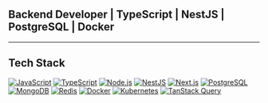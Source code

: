 <h2 align="left">Backend Developer | TypeScript | NestJS | PostgreSQL | Docker</h1>

---

<h2 align="left">Tech Stack</h2>

[![JavaScript](https://img.shields.io/badge/JavaScript-%23F7DF1E.svg?style=for-the-badge&logo=javascript&logoColor=black)](https://www.javascript.com/)
[![TypeScript](https://img.shields.io/badge/TypeScript-%23007ACC.svg?style=for-the-badge&logo=typescript&logoColor=white)](https://www.typescriptlang.org/)
[![Node.js](https://img.shields.io/badge/Node.js-%23339933.svg?style=for-the-badge&logo=node.js&logoColor=white)](https://nodejs.org/)
[![NestJS](https://img.shields.io/badge/NestJS-%23E0234E.svg?style=for-the-badge&logo=nestjs&logoColor=white)](https://nestjs.com/)
[![Next.js](https://img.shields.io/badge/Next.js-%23000000.svg?style=for-the-badge&logo=next.js&logoColor=white)](https://nextjs.org/)
[![PostgreSQL](https://img.shields.io/badge/PostgreSQL-%23316192.svg?style=for-the-badge&logo=postgresql&logoColor=white)](https://postgresql.org/)
[![MongoDB](https://img.shields.io/badge/MongoDB-%2347A248.svg?style=for-the-badge&logo=mongodb&logoColor=white)](https://www.mongodb.com/)
[![Redis](https://img.shields.io/badge/Redis-%23DC382D.svg?style=for-the-badge&logo=redis&logoColor=white)](https://redis.io/)
[![Docker](https://img.shields.io/badge/Docker-%230db7ed.svg?style=for-the-badge&logo=docker&logoColor=white)](https://www.docker.com/)
[![Kubernetes](https://img.shields.io/badge/Kubernetes-%23326CE5.svg?style=for-the-badge&logo=kubernetes&logoColor=white)](https://kubernetes.io/)
[![TanStack Query](https://img.shields.io/badge/TanStack%20Query-%23344DCA.svg?style=for-the-badge&logo=tanstack&logoColor=white)](https://tanstack.com/query/latest)

